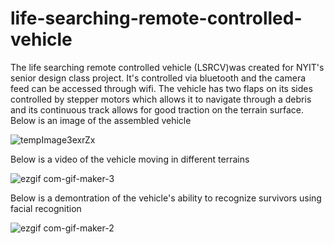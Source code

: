# life-searching-remote-controlled-vehicle
The life searching remote controlled vehicle (LSRCV)was created for NYIT's senior design class project. It's controlled via bluetooth and the camera feed can be accessed through wifi. The vehicle has two flaps on its sides controlled by stepper motors which allows it to navigate through a debris and its continuous track allows for good traction on the terrain surface. 
Below is an image of the assembled vehicle

![tempImage3exrZx](https://user-images.githubusercontent.com/121901181/210452305-25eb9622-54ee-43bb-8da9-e34817b3475a.gif)

Below is a video of the vehicle moving in different terrains

![ezgif com-gif-maker-3](https://user-images.githubusercontent.com/121901181/210454664-28a9fe60-461f-4ff7-9a05-5895c280c865.gif)

Below is a demontration of the vehicle's ability to recognize survivors using facial recognition

![ezgif com-gif-maker-2](https://user-images.githubusercontent.com/121901181/210451646-cdf29886-0bae-4129-ab6e-1ff11e993032.gif)
